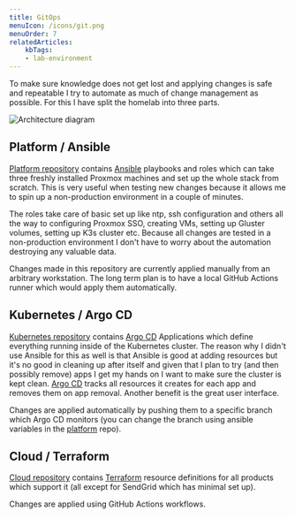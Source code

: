 ```yaml
---
title: GitOps
menuIcon: /icons/git.png
menuOrder: 7
relatedArticles:
    kbTags:
    - lab-environment
---
```


To make sure knowledge does not get lost and applying changes is safe and repeatable I try to automate as much of change management as possible. For this I have split the homelab into three parts.

![Architecture diagram](/architecture.png)

## Platform / Ansible

[Platform repository](https://github.com/homecentr/platform) contains [Ansible](https://ansible.com) playbooks and roles which can take three freshly installed Proxmox machines and set up the whole stack from scratch. This is very useful when testing new changes because it allows me to spin up a non-production environment in a couple of minutes.

The roles take care of basic set up like ntp, ssh configuration and others all the way to configuring Proxmox SSO, creating VMs, setting up Gluster volumes, setting up K3s cluster etc. Because all changes are tested in a non-production environment I don't have to worry about the automation destroying any valuable data.

Changes made in this repository are currently applied manually from an arbitrary workstation. The long term plan is to have a local GitHub Actions runner which would apply them automatically.

## Kubernetes / Argo CD

[Kubernetes repository](https://github.com/homecentr/kubernetes) contains [Argo CD](/selfhosted/argo-cd) Applications which define everything running inside of the Kubernetes cluster. The reason why I didn't use Ansible for this as well is that Ansible is good at adding resources but it's no good in cleaning up after itself and given that I plan to try (and then possibly remove) apps I get my hands on I want to make sure the cluster is kept clean. [Argo CD](../selfhosted/argo-cd) tracks all resources it creates for each app and removes them on app removal. Another benefit is the great user interface.

Changes are applied automatically by pushing them to a specific branch which Argo CD monitors (you can change the branch using ansible variables in the [platform](https://github.com/homecentr/platform) repo).

## Cloud / Terraform

[Cloud repository](https://github.com/homecentr/cloud) contains [Terraform](https://www.terraform.io/) resource definitions for all products which support it (all except for SendGrid which has minimal set up).

Changes are applied using GitHub Actions workflows.